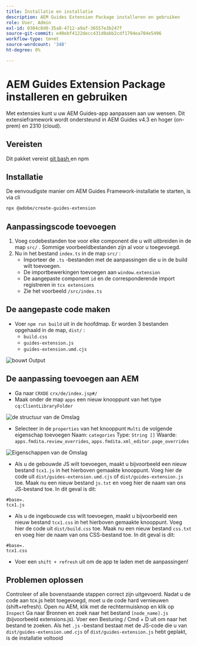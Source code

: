 ```yaml
---
title: Installatie en installatie
description: AEM Guides Extension Package installeren en gebruiken
role: User, Admin
exl-id: 0304c8d0-35a8-4712-a9af-36557e3b247f
source-git-commit: e40ebf4122decc431d0abb2cdf1794ea704e5496
workflow-type: tm+mt
source-wordcount: '348'
ht-degree: 0%

---
```


# AEM Guides Extension Package installeren en gebruiken

Met extensies kunt u uw AEM Guides-app aanpassen aan uw wensen. Dit extensieframework wordt ondersteund in AEM Guides v4.3 en hoger (on-prem) en 2310 (cloud).

## Vereisten

Dit pakket vereist [ git bash ](https://github.com/git-guides/install-git) en npm

## Installatie

De eenvoudigste manier om AEM Guides Framework-installatie te starten, is via cli

```bash
npx @adobe/create-guides-extension
```

## Aanpassingscode toevoegen

1. Voeg codebestanden toe voor elke component die u wilt uitbreiden in de map `src/` . Sommige voorbeeldbestanden zijn al voor u toegevoegd.
2. Nu in het bestand `index.ts` in de map `src/` :
   - Importeer de `.ts` -bestanden met de aanpassingen die u in de build wilt toevoegen.
   - De importbewerkingen toevoegen aan `window.extension`
   - De aangepaste component `id` en de corresponderende import registreren in `tcx extensions`
   - Zie het voorbeeld `/src/index.ts`

## De aangepaste code maken

- Voer `npm run build` uit in de hoofdmap. Er worden 3 bestanden opgehaald in de map, `dist/` :
   - `build.css`
   - `guides-extension.js`
   - `guides-extension.umd.cjs`

![ bouwt Output ](./../imgs/build_output.png)

## De aanpassing toevoegen aan AEM

- Ga naar `CRXDE` `crx/de/index.jsp#/`
- Maak onder de map `apps` een nieuw knooppunt van het type `cq:ClientLibraryFolder`

![ de structuur van de Omslag ](./../imgs/crxde_folder_structure.png)

- Selecteer in de `properties` van het knooppunt `Multi` de volgende eigenschap toevoegen
Naam: `categories`
Type: `String []`
Waarde: `apps.fmdita.review_overrides`, `apps.fmdita.xml_editor.page_overrides`

![ Eigenschappen van de Omslag ](./../imgs/crxde_folder_properties.png)

- Als u de gebouwde JS wilt toevoegen, maakt u bijvoorbeeld een nieuw bestand `tcx1.js` in het hierboven gemaakte knooppunt. Voeg hier de code uit `dist/guides-extension.umd.cjs` of `dist/guides-extension.js` toe. Maak nu een nieuw bestand `js.txt` en voeg hier de naam van ons JS-bestand toe. In dit geval is dit:

```t
#base=.
tcx1.js
```

- Als u de ingebouwde css wilt toevoegen, maakt u bijvoorbeeld een nieuw bestand `tcx1.css` in het hierboven gemaakte knooppunt. Voeg hier de code uit `dist/build.css` toe. Maak nu een nieuw bestand `css.txt` en voeg hier de naam van ons CSS-bestand toe. In dit geval is dit:

```t
#base=.
tcx1.css
```

- Voer een `shift + refresh` uit om de app te laden met de aanpassingen!

## Problemen oplossen

Controleer of alle bovenstaande stappen correct zijn uitgevoerd.
Nadat u de code aan tcx.js hebt toegevoegd, moet u de code hard vernieuwen (shift+refresh).
Open nu AEM, klik met de rechtermuisknop en klik op `Inspect`
Ga naar Bronnen en zoek naar het bestand `[node_name].js` (bijvoorbeeld extensions.js). Voer een Besturing / Cmd + D uit om naar het bestand te zoeken. Als het `.js` -bestand bestaat met de JS-code die u van `dist/guides-extension.umd.cjs` of `dist/guides-extension.js` hebt geplakt, is de installatie voltooid
